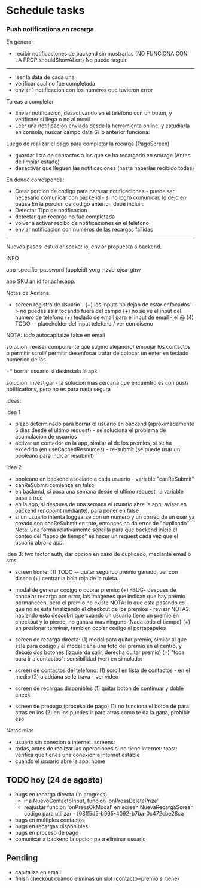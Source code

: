 # Schedule tasks

### Push notifications en recarga

En general:

- recibir notificaciones de backend sin mostrarlas (NO FUNCIONA CON LA PROP shouldShowALert)
  No puedo seguir

---

- leer la data de cada una
- verificar cual no fue completada
- enviar 1 notificacion con los numeros que tuvieron error

Tareas a completar

- Enviar notificacion, desactivando en el telefono con un boton, y verificaer si llega o no al movil
- Leer una notificacion enviada desde la herramienta online, y estudiarla en consola, nuscar campo data
  Si lo anterior funciona:

Luego de realizar el pago para completar la recarga (PagoScreen)

- guardar lista de contactos a los que se ha recargado en storage (Antes de limpiar estado)
- desactivar que lleguen las notificaciones (hasta haberlas recibido todas)

En donde corresponda:

- Crear porcion de codigo para parsear notificaciones - puede ser necesario comunicar con backend - si no logro comunicar, lo dejo en pausa
  En la porcion de codigo anterior, debe incluir:
- Detectar TIpo de notificacion
- detectar que recarga no fue completada
- volver a activar recibo de notificaciones en el telefono
- enviar notificacion con numeros de las recargas fallidas

---

Nuevos pasos:
estudiar socket.io, enviar propuesta a backend.

INFO

app-specific-password (appleid)
yorg-nzvb-ojea-gtnv

app SKU
an.id.for.ache.app.

Notas de Adriana:

- screen registro de usuario -
  (+) los inputs no dejan de estar enfocados -> no puedes salir tocando fuera del campo
  (+) no se ve el input del numero de telefono
  (+) teclado de email para el input de email - el @
  (4) TODO -- placeholder del input telefono / ver con diseno

NOTA: _todo_ autocapitaize false en email

solucion: revisar componente que sugirio alejandro/ empujar los contactos o permitir scroll/ permitir desenfocar
tratar de colocar un enter en teclado numerico de ios

+\* borrar usuario si desinstala la apk

solucion: investigar - la solucion mas cercana que encuentro es con push notifications, pero no es para nada segura

ideas:

idea 1

- plazo determinado para borrar el usuario en backend (aproximadamente 5 dias desde el ultimo request) - se soluciona el problema de acumulacion de usuarios
- activar un contador en la app, similar al de los premios, si se ha excedido (en useCachedResources) - re-submit (se puede usar un booleano para indicar resubmit)

idea 2

- booleano en backend asociado a cada usuario - variable "canReSubmit"
- canReSubmit comienza en falso
- en backend, si pasa una semana desde el ultimo request, la variable pasa a true
- en la app, si despues de una semana el usuario abre la app, avisar en backend (endpoint mediante), para poner en false
- si un usuario intenta loggearse con un numero y un correo de un user ya creado con canReSubmit en true, entonces no da error de "duplicado"
  Nota: Una forma relativamente sencilla para que backend inicie el conteo del "lapso de tiempo" es hacer un request cada vez que el usuario abra la app.

idea 3:
two factor auth, dar opcion en caso de duplicado, mediante email o sms

- screen home:
  (1) TODO -- quitar segundo premio ganado, ver con diseno
  (+) centrar la bola roja de la ruleta.

- modal de generar codigo o cobrar premio:
  (+) -BUG- despues de cancelar recarga por error, las imagenes que indican que hay premio permanecen, pero el premio no existe
  NOTA: lo que esta pasando es que no se esta finalizando el checkout de los premios - revisar
  NOTA2: haciendo esto descubri que cuando un usuario tiene un premio en checkout y lo pierde, no ganara mas ninguno (Nada todo el tiempo)
  (+) en presionar terminar, tambien copiar codigo al portapapeles

- screen de recarga directa:
  (1) modal para quitar premio, similar al que sale para codigo
  / el modal tiene una foto del premio en el centro, y debajo dos botones (izquierda salir, derecha quitar premio)
  (+) "toca para ir a contactos": sensibilidad (ver) en simulador

- screen de contactos del telefono:
  (1) scroll en lista de contactos - en el medio
  (2) a adriana se le trava - ver video

- screen de recargas disponibles
  (1) quitar boton de continuar y doble check

- screen de prepago (proceso de pago)
  (1) no funciona el boton de para atras en ios
  (2) en ios puedes ir para atras como te da la gana, prohibir eso

Notas mias

- usuario sin conexion a internet.
  screens:
- todas, antes de realizar las operaciones
  si no tiene internet: toast: verifica que tienes una conexion a internet estable
- cuando el usuario abre la app: home

## TODO hoy (24 de agosto)

- bugs en recarga directa (In progress)
  - ir a NuevoContactoInput, funcion 'onPressDeletePrize'
  - reajustar funcion 'onPressOkModal' en screen NuevaRecargaScreen
    codigo para utilizar - f03ff5d5-b965-4092-b7ba-0c472cbe28ca
- bugs en multiples contactos
- bugs en recargas disponibles
- bugs en proceso de pago
- comunicar a backend la opcion para eliminar usuario

## Pending

- capitalize en email
- finish checkout cuando eliminas un slot (contacto=premio si tiene)
